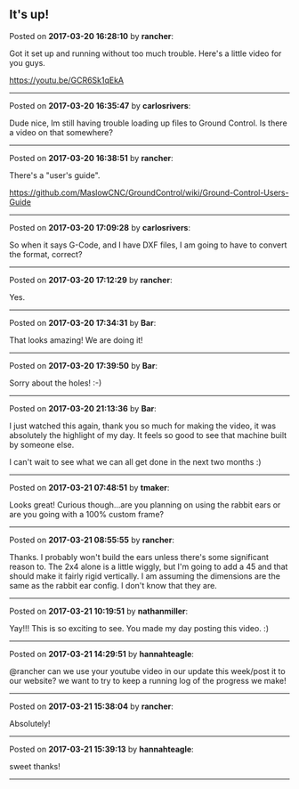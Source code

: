 ## It's up!
Posted on **2017-03-20 16:28:10** by **rancher**:

Got it set up and running without too much trouble.  Here's a little video for you guys.

https://youtu.be/GCR6Sk1qEkA

---

Posted on **2017-03-20 16:35:47** by **carlosrivers**:

Dude nice, Im still having trouble loading up files to Ground Control. Is there a video on that somewhere?

---

Posted on **2017-03-20 16:38:51** by **rancher**:

There's a "user's guide".

 https://github.com/MaslowCNC/GroundControl/wiki/Ground-Control-Users-Guide

---

Posted on **2017-03-20 17:09:28** by **carlosrivers**:

So when it says G-Code, and I have DXF files, I am going to have to convert the format, correct?

---

Posted on **2017-03-20 17:12:29** by **rancher**:

Yes.

---

Posted on **2017-03-20 17:34:31** by **Bar**:

That looks amazing! We are doing it!

---

Posted on **2017-03-20 17:39:50** by **Bar**:

Sorry about the holes! :-)

---

Posted on **2017-03-20 21:13:36** by **Bar**:

I just watched this again, thank you so much for making the video, it was absolutely the highlight of my day. It feels so good to see that machine built by someone else. 



I can't wait to see what we can all get done in the next two months :)

---

Posted on **2017-03-21 07:48:51** by **tmaker**:

Looks great!  Curious though...are you planning on using the rabbit ears or are you going with a 100% custom frame?

---

Posted on **2017-03-21 08:55:55** by **rancher**:

Thanks.  I probably won't build the ears unless there's some significant reason to.  The 2x4 alone is a little wiggly, but I'm going to add a 45 and that should make it fairly rigid vertically.  I am assuming the dimensions are the same as the rabbit ear config.  I don't know that they are.

---

Posted on **2017-03-21 10:19:51** by **nathanmiller**:

Yay!!! This is so exciting to see. You made my day posting this video. :)

---

Posted on **2017-03-21 14:29:51** by **hannahteagle**:

@rancher can we use your youtube video in our update this week/post it to our website? we want to try to keep a running log of the progress we make!

---

Posted on **2017-03-21 15:38:04** by **rancher**:

Absolutely!

---

Posted on **2017-03-21 15:39:13** by **hannahteagle**:

sweet thanks!

---


